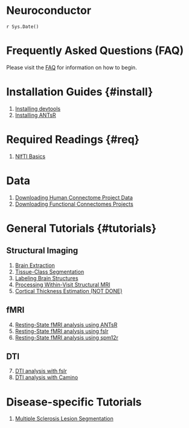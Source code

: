 # Neuroconductor
`r Sys.Date()`  

# Frequently Asked Questions (FAQ)

Please visit the [FAQ](faq/index.html) for information on how to begin.

# Installation Guides {#install}

1. [Installing devtools](installing_devtools/index.html)
2. [Installing ANTsR](installing_ANTsR/index.html)

# Required Readings {#req}

1. [NIfTI Basics](nifti_basics/index.html)

# Data
1. [Downloading Human Connectome Project Data](neurohcp/index.html)
1. [Downloading Functional Connectomes Projects](fcp_indi/index.html)

# General Tutorials {#tutorials}

## Structural Imaging

1. [Brain Extraction](brain_extraction/index.html)
2. [Tissue-Class Segmentation](tissue_class_segmentation/index.html)
3. [Labeling Brain Structures](label_image/index.html)
6. [Processing Within-Visit Structural MRI](preprocess_mri_within/index.html)
9. [Cortical Thickness Estimation (NOT DONE)](cortical_thickness/index.html)

## fMRI 

4. [Resting-State fMRI analysis using ANTsR](fmri_analysis_ANTsR/index.html)
5. [Resting-State fMRI analysis using fslr](fmri_analysis_fslr/index.html)
5. [Resting-State fMRI analysis using spm12r](fmri_analysis_spm12r/index.html)

## DTI
7. [DTI analysis with fslr](DTI_analysis_fslr/index.html)
8. [DTI analysis with Camino](DTI_analysis_rcamino/index.html)

# Disease-specific Tutorials

1. [Multiple Sclerosis Lesion Segmentation](ms_lesion/index.html)

